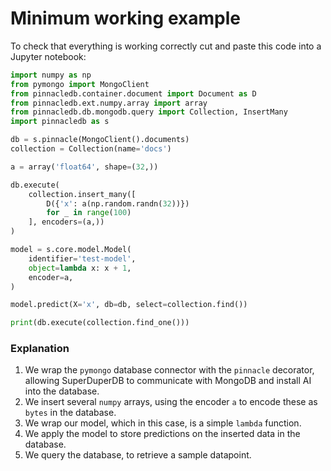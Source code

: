 # Minimum working example

To check that everything is working correctly cut and paste this code into a Jupyter notebook:

```python
import numpy as np
from pymongo import MongoClient
from pinnacledb.container.document import Document as D
from pinnacledb.ext.numpy.array import array
from pinnacledb.db.mongodb.query import Collection, InsertMany
import pinnacledb as s

db = s.pinnacle(MongoClient().documents)
collection = Collection(name='docs')

a = array('float64', shape=(32,))

db.execute(
    collection.insert_many([
        D({'x': a(np.random.randn(32))})
        for _ in range(100)
    ], encoders=(a,))
)

model = s.core.model.Model(
    identifier='test-model',
    object=lambda x: x + 1,
    encoder=a,
)

model.predict(X='x', db=db, select=collection.find())

print(db.execute(collection.find_one()))
```

### Explanation

1. We wrap the `pymongo` database connector with the `pinnacle` decorator, allowing SuperDuperDB to communicate with MongoDB and install AI into the database.
2. We insert several `numpy` arrays, using the encoder `a` to encode these as `bytes` in the database.
3. We wrap our model, which in this case, is a simple `lambda` function.
4. We apply the model to store predictions on the inserted data in the database.
5. We query the database, to retrieve a sample datapoint.
